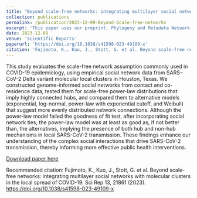 ```yaml
---
title: "Beyond scale-free networks: integrating multilayer social networks with molecular clusters in the local spread of COVID-19"
collection: publications
permalink: /publication/2023-12-09-Beyond-Scale-free-networks
excerpt: 'This paper uses our preprint, Phylogeny and Metadata Network Database for Epidemiologic Surveillance, to investigate the scale-free network assumption in the context of local molecular clusters.'
date: 2023-12-09
venue: 'Scientific Reports'
paperurl: 'https://doi.org/10.1038/s41598-023-49109-x'
citation: 'Fujimoto, K., Kuo, J., Stott, G. et al. Beyond scale-free networks: integrating multilayer social networks with molecular clusters in the local spread of COVID-19. Sci Rep 13, 21861 (2023). '
---
```

This study evaluates the scale-free network assumption commonly used in COVID-19 epidemiology, using empirical social network data from SARS-CoV-2 Delta variant molecular local clusters in Houston, Texas. We constructed genome-informed social networks from contact and co-residence data, tested them for scale-free power-law distributions that imply highly connected hubs, and compared them to alternative models (exponential, log-normal, power-law with exponential cutoff, and Weibull) that suggest more evenly distributed network connections. Although the power-law model failed the goodness of fit test, after incorporating social network ties, the power-law model was at least as good as, if not better than, the alternatives, implying the presence of both hub and non-hub mechanisms in local SARS-CoV-2 transmission. These findings enhance our understanding of the complex social interactions that drive SARS-CoV-2 transmission, thereby informing more effective public health interventions.

[Download paper here](https://doi.org/10.1038/s41598-023-49109-x)

Recommended citation: Fujimoto, K., Kuo, J., Stott, G. et al. Beyond scale-free networks: integrating multilayer social networks with molecular clusters in the local spread of COVID-19. Sci Rep 13, 21861 (2023). https://doi.org/10.1038/s41598-023-49109-x
